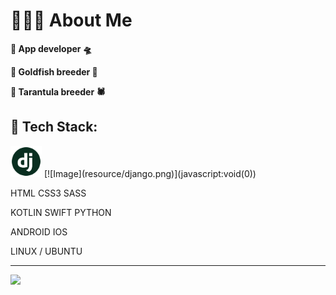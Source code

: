 # 🙋🏻‍♂️ About Me
**🔹 App developer 🛸**

**🔹 Goldfish breeder 🐳**

**🔹 Tarantula breeder 🕷**

## 📘 Tech Stack:
<img src="resource/django.png" width="50" height="50"/>
[![Image](resource/django.png)](javascript:void(0))

<style>
a[href^="javascript:"] {
  pointer-events: none;
  cursor: default;
}
</style>
HTML CSS3 SASS

KOTLIN
SWIFT
PYTHON

ANDROID
IOS

LINUX / UBUNTU

---
![](https://visitcount.itsvg.in/api?id=Youaredoomed&icon=1&color=1)
